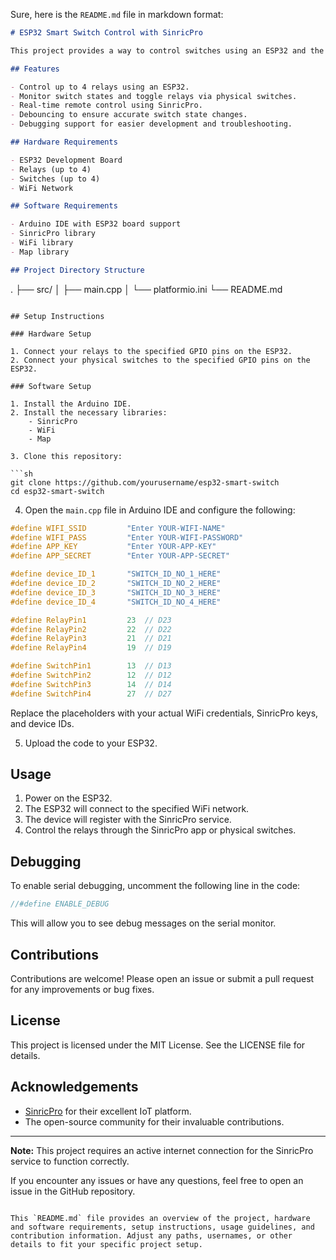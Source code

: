 Sure, here is the `README.md` file in markdown format:

```markdown
# ESP32 Smart Switch Control with SinricPro

This project provides a way to control switches using an ESP32 and the SinricPro platform. You can manage multiple switches, get real-time status updates, and control your devices remotely using the SinricPro service.

## Features

- Control up to 4 relays using an ESP32.
- Monitor switch states and toggle relays via physical switches.
- Real-time remote control using SinricPro.
- Debouncing to ensure accurate switch state changes.
- Debugging support for easier development and troubleshooting.

## Hardware Requirements

- ESP32 Development Board
- Relays (up to 4)
- Switches (up to 4)
- WiFi Network

## Software Requirements

- Arduino IDE with ESP32 board support
- SinricPro library
- WiFi library
- Map library

## Project Directory Structure

```
.
├── src/
│   ├── main.cpp
│   └── platformio.ini
└── README.md
```

## Setup Instructions

### Hardware Setup

1. Connect your relays to the specified GPIO pins on the ESP32.
2. Connect your physical switches to the specified GPIO pins on the ESP32.

### Software Setup

1. Install the Arduino IDE.
2. Install the necessary libraries:
    - SinricPro
    - WiFi
    - Map

3. Clone this repository:

```sh
git clone https://github.com/yourusername/esp32-smart-switch
cd esp32-smart-switch
```

4. Open the `main.cpp` file in Arduino IDE and configure the following:

```cpp
#define WIFI_SSID         "Enter YOUR-WIFI-NAME"
#define WIFI_PASS         "Enter YOUR-WIFI-PASSWORD"
#define APP_KEY           "Enter YOUR-APP-KEY"
#define APP_SECRET        "Enter YOUR-APP-SECRET"

#define device_ID_1       "SWITCH_ID_NO_1_HERE"
#define device_ID_2       "SWITCH_ID_NO_2_HERE"
#define device_ID_3       "SWITCH_ID_NO_3_HERE"
#define device_ID_4       "SWITCH_ID_NO_4_HERE"

#define RelayPin1         23  // D23
#define RelayPin2         22  // D22
#define RelayPin3         21  // D21              
#define RelayPin4         19  // D19

#define SwitchPin1        13  // D13
#define SwitchPin2        12  // D12
#define SwitchPin3        14  // D14
#define SwitchPin4        27  // D27
```

Replace the placeholders with your actual WiFi credentials, SinricPro keys, and device IDs.

5. Upload the code to your ESP32.

## Usage

1. Power on the ESP32.
2. The ESP32 will connect to the specified WiFi network.
3. The device will register with the SinricPro service.
4. Control the relays through the SinricPro app or physical switches.

## Debugging

To enable serial debugging, uncomment the following line in the code:

```cpp
//#define ENABLE_DEBUG
```

This will allow you to see debug messages on the serial monitor.

## Contributions

Contributions are welcome! Please open an issue or submit a pull request for any improvements or bug fixes.

## License

This project is licensed under the MIT License. See the LICENSE file for details.

## Acknowledgements

- [SinricPro](https://sinric.pro/) for their excellent IoT platform.
- The open-source community for their invaluable contributions.

---

**Note:** This project requires an active internet connection for the SinricPro service to function correctly.

If you encounter any issues or have any questions, feel free to open an issue in the GitHub repository.
```

This `README.md` file provides an overview of the project, hardware and software requirements, setup instructions, usage guidelines, and contribution information. Adjust any paths, usernames, or other details to fit your specific project setup.
```
